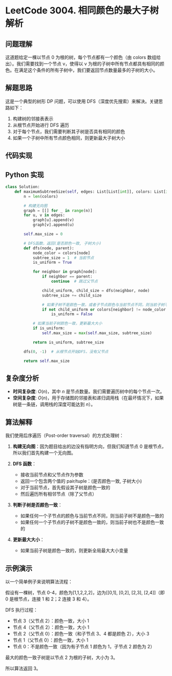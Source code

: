 # LeetCode 3004. 相同颜色的最大子树 解析

## 问题理解

这道题给定一棵以节点 0 为根的树，每个节点都有一个颜色（由 colors 数组给出）。我们需要找到一个节点 v，使得以 v 为根的子树中所有节点都具有相同的颜色。在满足这个条件的所有子树中，我们要返回节点数量最多的子树的大小。

## 解题思路

这是一个典型的树形 DP 问题，可以使用 DFS（深度优先搜索）来解决。关键思路如下：

1. 构建树的邻接表表示
2. 从根节点开始进行 DFS 遍历
3. 对于每个节点，我们需要判断其子树是否具有相同的颜色
4. 如果一个子树中所有节点颜色相同，则更新最大子树大小

## 代码实现

## Python 实现

```python
class Solution:
    def maximumSubtreeSize(self, edges: List[List[int]], colors: List[int]) -> int:
        n = len(colors)

        # 构建无向图
        graph = [[] for _ in range(n)]
        for u, v in edges:
            graph[u].append(v)
            graph[v].append(u)

        self.max_size = 0

        # DFS函数，返回(是否颜色一致, 子树大小)
        def dfs(node, parent):
            node_color = colors[node]
            subtree_size = 1  # 当前节点
            is_uniform = True

            for neighbor in graph[node]:
                if neighbor == parent:
                    continue  # 跳过父节点

                child_uniform, child_size = dfs(neighbor, node)
                subtree_size += child_size

                # 如果子树不是颜色一致，或者子节点颜色与当前节点不同，则当前子树不是颜色一致的
                if not child_uniform or colors[neighbor] != node_color:
                    is_uniform = False

            # 如果当前子树颜色一致，更新最大大小
            if is_uniform:
                self.max_size = max(self.max_size, subtree_size)

            return is_uniform, subtree_size

        dfs(0, -1)  # 从根节点开始DFS，没有父节点

        return self.max_size
```

## 复杂度分析

- **时间复杂度**: $O(n)$，其中 $n$ 是节点数量。我们需要遍历树中的每个节点一次。
- **空间复杂度**: $O(n)$，用于存储图的邻接表和递归调用栈（在最坏情况下，如果树是一条链，调用栈的深度可能达到 $n$）。

## 算法解释

我们使用后序遍历（Post-order traversal）的方式处理树：

1. **构建无向图**：因为题目给出的边没有指明方向，但我们知道节点 0 是根节点，所以我们首先构建一个无向图。

2. **DFS 函数**：

   - 接收当前节点和父节点作为参数
   - 返回一个包含两个值的 pair/tuple：(是否颜色一致, 子树大小)
   - 对于当前节点，首先假设其子树是颜色一致的
   - 然后遍历所有相邻节点（除了父节点）

3. **判断子树是否颜色一致**：

   - 如果任何一个子节点的颜色与当前节点不同，则当前子树不是颜色一致的
   - 如果任何一个子节点的子树不是颜色一致的，则当前子树也不是颜色一致的

4. **更新最大大小**：
   - 如果当前子树是颜色一致的，则更新全局最大大小变量

## 示例演示

以一个简单例子来说明算法流程：

假设有一棵树，节点 0-4，颜色为[1,1,2,2,2]，边为[[0,1], [0,2], [2,3], [2,4]]（即 0 是根节点，连接 1 和 2；2 连接 3 和 4）。

DFS 执行过程：

- 节点 3（父节点 2）：颜色一致，大小 1
- 节点 4（父节点 2）：颜色一致，大小 1
- 节点 2（父节点 0）：颜色一致（和子节点 3、4 都是颜色 2），大小 3
- 节点 1（父节点 0）：颜色一致，大小 1
- 节点 0：不是颜色一致（因为有子节点 1 颜色为 1，子节点 2 颜色为 2）

最大的颜色一致子树是以节点 2 为根的子树，大小为 3。

所以算法返回 3。
